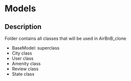 # Models
## Description
Folder contains all classes that will be used in AirBnB_clone
- BaseModel: superclass
- City class
- User class
- Amenity class
- Review class
- State class
